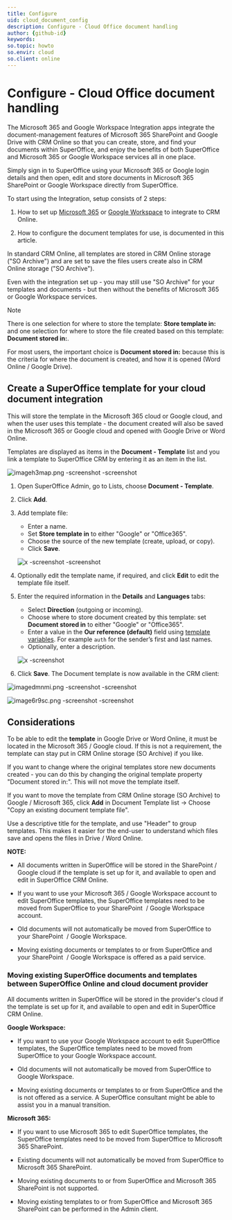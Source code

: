 ```yaml
---
title: Configure
uid: cloud_document_config
description: Configure - Cloud Office document handling
author: {github-id}
keywords:
so.topic: howto
so.envir: cloud
so.client: online
---
```


# Configure - Cloud Office document handling

The Microsoft 365 and Google Workspace Integration apps integrate the document-management features of Microsoft 365 SharePoint and Google Drive with CRM Online so that you can create, store, and find your documents within SuperOffice, and enjoy the benefits of both SuperOffice and Microsoft 365 or Google Workspace services all in one place.

Simply sign in to SuperOffice using your Microsoft 365 or Google login details and then open, edit and store documents in Microsoft 365 SharePoint or Google Workspace directly from SuperOffice.

To start using the Integration, setup consists of 2 steps:

1) How to set up [Microsoft 365][3] or [Google Workspace][2] to integrate to CRM Online.

2) How to configure the document templates for use, is documented in this article.

In standard CRM Online, all templates are stored in CRM Online storage ("SO Archive") and are set to save the files users create also in CRM Online storage ("SO Archive").

Even with the integration set up - you may still use "SO Archive" for your templates and documents - but then without the benefits of Microsoft 365 or Google Workspace services.

> [!NOTE]
> There is one selection for where to store the template: **Store template in:** and one selection for where to store the file created based on this template: **Document stored in:**.
>
> For most users, the important choice is **Document stored in:** because this is the criteria for where the document is created, and how it is opened (Word Online / Google Drive).

## Create a SuperOffice template for your cloud document integration

This will store the template in the Microsoft 365 cloud or Google cloud, and when the user uses this template - the document created will also be saved in the Microsoft 365 or Google cloud and opened with Google Drive or Word Online.

Templates are displayed as items in the **Document - Template** list and you link a template to SuperOffice CRM by entering it as an item in the list.

![imageh3map.png -screenshot -screenshot][img1]

1. Open SuperOffice Admin, go to Lists, choose **Document - Template**.

2. Click **Add**.

3. Add template file:

    * Enter a name.
    * Set **Store template in** to either "Google" or "Office365".
    * Choose the source of the new template (create, upload, or copy).
    * Click **Save**.

    ![x -screenshot -screenshot][img2]

4. Optionally edit the template name, if required, and click **Edit** to edit the template file itself.

5. Enter the required information in the **Details** and **Languages** tabs:

    * Select **Direction** (outgoing or incoming).
    * Choose where to store document created by this template: set **Document stored in** to either  "Google" or "Office365".
    * Enter a value in the **Our reference (default)** field using [template variables][1]. For example `auth` for the sender’s first and last names.
    * Optionally, enter a description.

    ![x -screenshot][img3]

6. Click **Save**. The Document template is now available in the CRM client:

![imagedmnmi.png -screenshot -screenshot][img4]

![image6r9sc.png -screenshot -screenshot][img5]

## Considerations

To be able to edit the **template** in Google Drive or Word Online, it must be located in the Microsoft 365 / Google cloud. If this is not a requirement, the template can stay put in CRM Online storage (SO Archive) if you like.

If you want to change where the original templates store new documents created - you can do this by changing the original template property "Document stored in:". This will not move the template itself.

If you want to move the template from CRM Online storage (SO Archive) to Google / Microsoft 365, click **Add** in Document Template list -> Choose "Copy an existing document template file".

Use a descriptive title for the template, and use "Header" to group templates. This makes it easier for the end-user to understand which files save and opens the files in Drive / Word Online.

**NOTE:**

* All documents written in SuperOffice will be stored in the SharePoint / Google cloud if the template is set up for it, and available to open and edit in SuperOffice CRM Online.

* If you want to use your Microsoft 365 / Google Workspace account to edit SuperOffice templates, the SuperOffice templates need to be moved from SuperOffice to your SharePoint  / Google Workspace account.

* Old documents will not automatically be moved from SuperOffice to your SharePoint  / Google Workspace.

* Moving existing documents or templates to or from SuperOffice and your SharePoint  / Google Workspace is offered as a paid service.

### Moving existing SuperOffice documents and templates between SuperOffice Online and cloud document provider

All documents written in SuperOffice will be stored in the provider's cloud if the template is set up for it, and available to open and edit in SuperOffice CRM Online.

**Google Workspace:**

* If you want to use your Google Workspace account to edit SuperOffice templates, the SuperOffice templates need to be moved from SuperOffice to your Google Workspace account.

* Old documents will not automatically be moved from SuperOffice to Google Workspace.

* Moving existing documents or templates to or from SuperOffice and the is not offered as a service. A SuperOffice consultant might be able to assist you in a manual transition.

**Microsoft 365:**

* If you want to use Microsoft 365 to edit SuperOffice templates, the SuperOffice templates need to be moved from SuperOffice to Microsoft 365 SharePoint.

* Existing documents will not automatically be moved from SuperOffice to Microsoft 365 SharePoint.

* Moving existing documents to or from SuperOffice and Microsoft 365 SharePoint is not supported.

* Moving existing templates to or from SuperOffice and Microsoft 365 SharePoint can be performed in the Admin client.

<!-- Referenced links -->
[1]: ../templates/index.md

<!-- Referenced images -->
[img1]: media/imageh3map.png
[img2]: media/template3.png
[img3]: media/template3b.png
[img4]: media/imagedmnmi.png
[img5]: media/image6r9sc.png

[3]: office-365/set-up.md
[2]: g-suite/set-up.md
